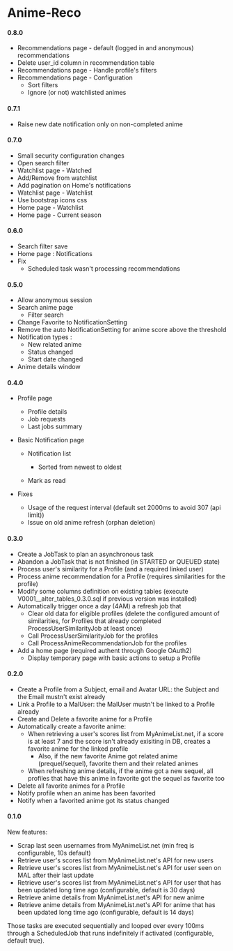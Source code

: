 # Anime-Reco

#### 0.8.0

* Recommendations page - default (logged in and anonymous) recommendations
* Delete user_id column in recommendation table
* Recommendations page - Handle profile's filters
* Recommendations page - Configuration
  * Sort filters
  * Ignore (or not) watchlisted animes

#### 0.7.1

* Raise new date notification only on non-completed anime

#### 0.7.0

* Small security configuration changes
* Open search filter
* Watchlist page - Watched
* Add/Remove from watchlist
* Add pagination on Home's notifications
* Watchlist page - Watchlist
* Use bootstrap icons css
* Home page - Watchlist
* Home page - Current season

#### 0.6.0

* Search filter save
* Home page : Notifications
* Fix
  * Scheduled task wasn't processing recommendations

#### 0.5.0

* Allow anonymous session
* Search anime page
  * Filter search
* Change Favorite to NotificationSetting
* Remove the auto NotificationSetting for anime score above the threshold
* Notification types :
  * New related anime
  * Status changed
  * Start date changed
* Anime details window

#### 0.4.0

* Profile page

  * Profile details
  * Job requests
  * Last jobs summary
* Basic Notification page

  * Notification list

    * Sorted from newest to oldest
  * Mark as read
* Fixes

  * Usage of the request interval (default set 2000ms to avoid 307 (api limit))
  * Issue on old anime refresh (orphan deletion)

#### 0.3.0

* Create a JobTask to plan an asynchronous task
* Abandon a JobTask that is not finished (in STARTED or QUEUED state)
* Process user's similarity for a Profile (and a required linked user)
* Process anime recommendation for a Profile (requires similarities for the profile)
* Modify some columns definition on existing tables (execute V0001__alter_tables_0.3.0.sql if previous version was
  installed)
* Automatically trigger once a day (4AM) a refresh job that
  * Clear old data for eligible profiles (delete the configured amount of similarities, for Profiles that already
    completed ProcessUserSimilarityJob at least once)
  * Call ProcessUserSimilarityJob for the profiles
  * Call ProcessAnimeRecommendationJob for the profiles
* Add a home page (required authent through Google OAuth2)
  * Display temporary page with basic actions to setup a Profile

#### 0.2.0

* Create a Profile from a Subject, email and Avatar URL: the Subject and the Email mustn't exist already
* Link a Profile to a MalUser: the MalUser mustn't be linked to a Profile already
* Create and Delete a favorite anime for a Profile
* Automatically create a favorite anime:
  * When retrieving a user's scores list from MyAnimeList.net, if a score is at least 7 and the score isn't already
    exisiting in DB, creates a favorite anime for the linked profile
    * Also, if the new favorite Anime got related anime (prequel/sequel), favorite them and their related animes
  * When refreshing anime details, if the anime got a new sequel, all profiles that have this anime in favorite got
    the sequel as favorite too
* Delete all favorite animes for a Profile
* Notify profile when an anime has been favorited
* Notify when a favorited anime got its status changed

#### 0.1.0

New features:

- Scrap last seen usernames from MyAnimeList.net (min freq is configurable, 10s default)
- Retrieve user's scores list from MyAnimeList.net's API for new users
- Retrieve user's scores list from MyAnimeList.net's API for user seen on MAL after their last update
- Retrieve user's scores list from MyAnimeList.net's API for user that has been updated long time ago (configurable,
  default is 30 days)
- Retrieve anime details from MyAnimeList.net's API for new anime
- Retrieve anime details from MyAnimeList.net's API for anime that has been updated long time ago (configurable, default
  is 14 days)

Those tasks are executed sequentially and looped over every 100ms through a ScheduledJob that runs indefinitely if
activated (configurable, default true).

